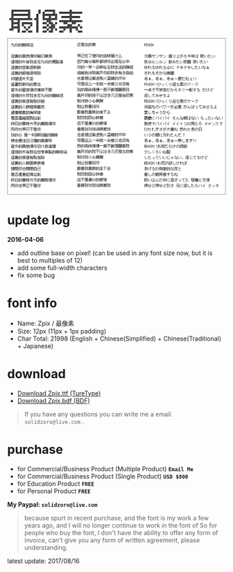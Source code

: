<p>
<img src="./assets/img/logo_zpix_pix@2x.gif" width="180" >
<br>
<img src="./assets/img/Zpix_1.0_review@2x.gif" width="700" >
</p>

update log
========

**2016-04-06**
* add outline base on pixel! (can be used in any font size now, but it is best to multiples of 12)
* add some full-width characters
* fix some bug

font info
========

* Name: Zpix / 最像素
* Size: 12px (11px + 1px padding)
* Char Total: 21998 (English + Chinese(Simplified) + Chinese(Traditional) + Japanese)


download
========

* [Download Zpix.ttf (TureType)](https://raw.githubusercontent.com/SolidZORO/zpix-pixel-font/master/dist/Zpix.ttf)
* [Download Zpix.bdf (BDF)](https://raw.githubusercontent.com/SolidZORO/zpix-pixel-font/master/src/Zpix.bdf)

> If you have any questions you can write me a email. `solidzoro@live.com` .


purchase
========

* for Commercial/Business Product (Multiple Product) **`Email Me`**
* for Commercial/Business Product (Single Product) **`USD $800`**
* for Education Product **`FREE`**
* for Personal Product **`FREE`**

**My Paypal: `solidzoro@live.com`**

> because spurt in recent purchase, and the font is my work a few years ago, and I will no longer continue to work in the font of So for people who buy the font, I don't have the ability to offer any form of invoice, can't give you any form of written agreement, please understanding.

 

latest update: 2017/08/16








